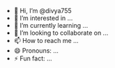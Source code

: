 - 👋 Hi, I’m @divya755
- 👀 I’m interested in ...
- 🌱 I’m currently learning ...
- 💞️ I’m looking to collaborate on ...
- 📫 How to reach me ...
- 😄 Pronouns: ...
- ⚡ Fun fact: ...

<!---
divya755/divya755 is a ✨ special ✨ repository because its `README.md` (this file) appears on your GitHub profile.
You can click the Preview link to take a look at your changes
--->
